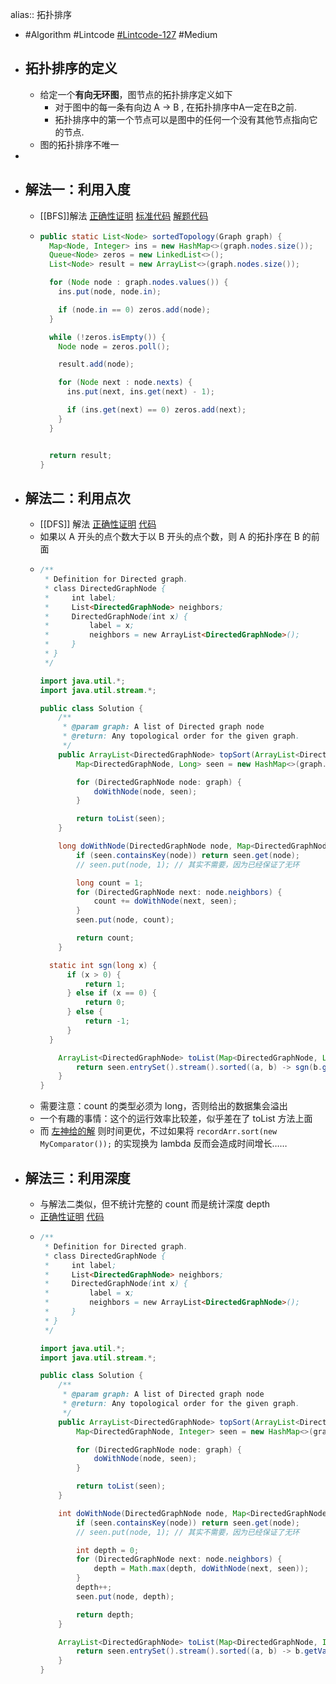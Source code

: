 alias:: 拓扑排序

- #Algorithm #Lintcode [#Lintcode-127](https://www.lintcode.com/problem/127/) #Medium
- ## 拓扑排序的定义
	- 给定一个**有向无环图**，图节点的拓扑排序定义如下
		- 对于图中的每一条有向边 A -> B , 在拓扑排序中A一定在B之前.
		- 拓扑排序中的第一个节点可以是图中的任何一个没有其他节点指向它的节点.
	- 图的拓扑排序不唯一
-
- ## 解法一：利用入度
	- [[BFS]]解法 [正确性证明](https://www.lintcode.com/submission/27805799/?action_type=1) [标准代码](https://github.com/singee-study/algorithm-java/blob/master/zuo-algorithm-2020/class16/Code03_TopologySort.java) [解题代码](https://github.com/singee-study/algorithm-java/blob/master/zuo-algorithm-2020/class16/Code03_TopologicalOrderBFS.java)
	- ```java
	  public static List<Node> sortedTopology(Graph graph) {
	    Map<Node, Integer> ins = new HashMap<>(graph.nodes.size());
	    Queue<Node> zeros = new LinkedList<>();
	    List<Node> result = new ArrayList<>(graph.nodes.size());
	  
	    for (Node node : graph.nodes.values()) {
	      ins.put(node, node.in);
	  
	      if (node.in == 0) zeros.add(node);
	    }
	  
	    while (!zeros.isEmpty()) {
	      Node node = zeros.poll();
	  
	      result.add(node);
	  
	      for (Node next : node.nexts) {
	        ins.put(next, ins.get(next) - 1);
	  
	        if (ins.get(next) == 0) zeros.add(next);
	      }
	    }
	  
	  
	    return result;
	  }
	  ```
- ## 解法二：利用点次
	- [[DFS]] 解法 [正确性证明](https://www.lintcode.com/submission/27806149/?action_type=1) [代码](https://github.com/singee-study/algorithm-java/blob/master/zuo-algorithm-2020/class16/Code03_TopologicalOrderDFS2.java)
	- 如果以 A 开头的点个数大于以 B 开头的点个数，则 A 的拓扑序在 B 的前面
	- ```java
	  /**
	   * Definition for Directed graph.
	   * class DirectedGraphNode {
	   *     int label;
	   *     List<DirectedGraphNode> neighbors;
	   *     DirectedGraphNode(int x) {
	   *         label = x;
	   *         neighbors = new ArrayList<DirectedGraphNode>();
	   *     }
	   * }
	   */
	  
	  import java.util.*;
	  import java.util.stream.*;
	  
	  public class Solution {
	      /**
	       * @param graph: A list of Directed graph node
	       * @return: Any topological order for the given graph.
	       */
	      public ArrayList<DirectedGraphNode> topSort(ArrayList<DirectedGraphNode> graph) {
	          Map<DirectedGraphNode, Long> seen = new HashMap<>(graph.size());
	  
	          for (DirectedGraphNode node: graph) {
	              doWithNode(node, seen);
	          }
	  
	          return toList(seen);
	      }
	  
	      long doWithNode(DirectedGraphNode node, Map<DirectedGraphNode, Long> seen) {
	          if (seen.containsKey(node)) return seen.get(node);
	          // seen.put(node, 1); // 其实不需要，因为已经保证了无环
	  
	          long count = 1;
	          for (DirectedGraphNode next: node.neighbors) {
	              count += doWithNode(next, seen);
	          }
	          seen.put(node, count);
	  
	          return count;
	      }
	  
	  	static int sgn(long x) {
	  		if (x > 0) {
	  			return 1;
	  		} else if (x == 0) {
	  			return 0;
	  		} else {
	  			return -1;
	  		}
	  	}
	  
	      ArrayList<DirectedGraphNode> toList(Map<DirectedGraphNode, Long> seen) {
	          return seen.entrySet().stream().sorted((a, b) -> sgn(b.getValue() - a.getValue())).map(Map.Entry::getKey).collect(Collectors.toCollection(ArrayList::new));
	      }
	  }
	  ```
	- 需要注意：count 的类型必须为 long，否则给出的数据集会溢出
	- 一个有趣的事情：这个的运行效率比较差，似乎差在了 toList 方法上面
	- 而 [左神给的解](https://github.com/algorithmzuo/algorithmbasic2020/blob/master/src/class16/Code03_TopologicalOrderDFS2.java) 则时间更优，不过如果将 `recordArr.sort(new MyComparator());` 的实现换为 lambda 反而会造成时间增长……
- ## 解法三：利用深度
	- 与解法二类似，但不统计完整的 count 而是统计深度 depth
	- [正确性证明](https://www.lintcode.com/submission/27806252/?action_type=1) [代码](https://github.com/singee-study/algorithm-java/blob/master/zuo-algorithm-2020/class16/Code03_TopologicalOrderDFS1.java)
	- ```java
	  /**
	   * Definition for Directed graph.
	   * class DirectedGraphNode {
	   *     int label;
	   *     List<DirectedGraphNode> neighbors;
	   *     DirectedGraphNode(int x) {
	   *         label = x;
	   *         neighbors = new ArrayList<DirectedGraphNode>();
	   *     }
	   * }
	   */
	  
	  import java.util.*;
	  import java.util.stream.*;
	  
	  public class Solution {
	      /**
	       * @param graph: A list of Directed graph node
	       * @return: Any topological order for the given graph.
	       */
	      public ArrayList<DirectedGraphNode> topSort(ArrayList<DirectedGraphNode> graph) {
	          Map<DirectedGraphNode, Integer> seen = new HashMap<>(graph.size());
	  
	          for (DirectedGraphNode node: graph) {
	              doWithNode(node, seen);
	          }
	  
	          return toList(seen);
	      }
	  
	      int doWithNode(DirectedGraphNode node, Map<DirectedGraphNode, Integer> seen) {
	          if (seen.containsKey(node)) return seen.get(node);
	          // seen.put(node, 1); // 其实不需要，因为已经保证了无环
	  
	          int depth = 0;
	          for (DirectedGraphNode next: node.neighbors) {
	              depth = Math.max(depth, doWithNode(next, seen));
	          }
	          depth++;
	          seen.put(node, depth);
	  
	          return depth;
	      }
	  
	      ArrayList<DirectedGraphNode> toList(Map<DirectedGraphNode, Integer> seen) {
	          return seen.entrySet().stream().sorted((a, b) -> b.getValue() - a.getValue()).map(Map.Entry::getKey).collect(Collectors.toCollection(ArrayList::new));
	      }
	  }
	  ```